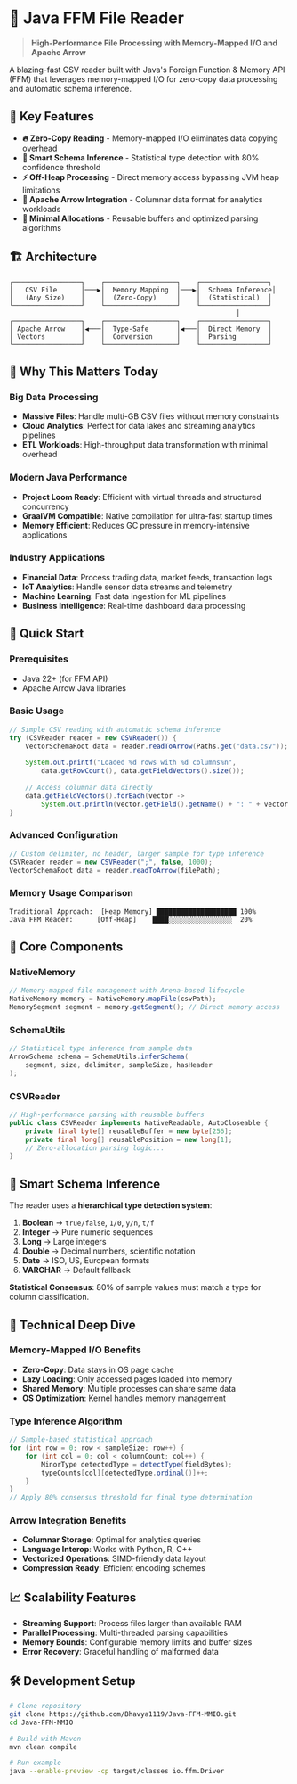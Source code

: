 # 🚀 Java FFM File Reader

> **High-Performance File Processing with Memory-Mapped I/O and Apache Arrow**

A blazing-fast CSV reader built with Java's Foreign Function & Memory API (FFM) that leverages memory-mapped I/O for zero-copy data processing and automatic schema inference.

## 🌟 Key Features

- **🔥 Zero-Copy Reading** - Memory-mapped I/O eliminates data copying overhead
- **🧠 Smart Schema Inference** - Statistical type detection with 80% confidence threshold
- **⚡ Off-Heap Processing** - Direct memory access bypassing JVM heap limitations
- **🏹 Apache Arrow Integration** - Columnar data format for analytics workloads
- **🎯 Minimal Allocations** - Reusable buffers and optimized parsing algorithms

## 🏗️ Architecture

```
┌─────────────────┐    ┌──────────────────┐    ┌─────────────────┐
│   CSV File      │───▶│  Memory Mapping  │───▶│  Schema Inference│
│   (Any Size)    │    │  (Zero-Copy)     │    │  (Statistical)  │
└─────────────────┘    └──────────────────┘    └─────────────────┘
                                                         │
┌─────────────────┐    ┌──────────────────┐    ┌─────────────────┐
│ Apache Arrow    │◀───│  Type-Safe       │◀───│  Direct Memory  │
│ Vectors         │    │  Conversion      │    │  Parsing        │
└─────────────────┘    └──────────────────┘    └─────────────────┘
```

## 🎯 Why This Matters Today

### **Big Data Processing**
- **Massive Files**: Handle multi-GB CSV files without memory constraints
- **Cloud Analytics**: Perfect for data lakes and streaming analytics pipelines
- **ETL Workloads**: High-throughput data transformation with minimal overhead

### **Modern Java Performance**
- **Project Loom Ready**: Efficient with virtual threads and structured concurrency
- **GraalVM Compatible**: Native compilation for ultra-fast startup times
- **Memory Efficient**: Reduces GC pressure in memory-intensive applications

### **Industry Applications**
- **Financial Data**: Process trading data, market feeds, transaction logs
- **IoT Analytics**: Handle sensor data streams and telemetry
- **Machine Learning**: Fast data ingestion for ML pipelines
- **Business Intelligence**: Real-time dashboard data processing

## 🚀 Quick Start

### Prerequisites
- Java 22+ (for FFM API)
- Apache Arrow Java libraries

### Basic Usage

```java
// Simple CSV reading with automatic schema inference
try (CSVReader reader = new CSVReader()) {
    VectorSchemaRoot data = reader.readToArrow(Paths.get("data.csv"));
    
    System.out.printf("Loaded %d rows with %d columns%n", 
        data.getRowCount(), data.getFieldVectors().size());
    
    // Access columnar data directly
    data.getFieldVectors().forEach(vector -> 
        System.out.println(vector.getField().getName() + ": " + vector.getValueCount()));
}
```

### Advanced Configuration

```java
// Custom delimiter, no header, larger sample for type inference
CSVReader reader = new CSVReader(";", false, 1000);
VectorSchemaRoot data = reader.readToArrow(filePath);
```


### Memory Usage Comparison

```
Traditional Approach:  [Heap Memory] ████████████████████ 100%
Java FFM Reader:      [Off-Heap]    ████░░░░░░░░░░░░░░░░  20%
```

## 🔧 Core Components

### **NativeMemory**
```java
// Memory-mapped file management with Arena-based lifecycle
NativeMemory memory = NativeMemory.mapFile(csvPath);
MemorySegment segment = memory.getSegment(); // Direct memory access
```

### **SchemaUtils**
```java
// Statistical type inference from sample data
ArrowSchema schema = SchemaUtils.inferSchema(
    segment, size, delimiter, sampleSize, hasHeader
);
```

### **CSVReader**
```java
// High-performance parsing with reusable buffers
public class CSVReader implements NativeReadable, AutoCloseable {
    private final byte[] reusableBuffer = new byte[256];
    private final long[] reusablePosition = new long[1];
    // Zero-allocation parsing logic...
}
```

## 🧠 Smart Schema Inference

The reader uses a **hierarchical type detection system**:

1. **Boolean** → `true/false`, `1/0`, `y/n`, `t/f`
2. **Integer** → Pure numeric sequences  
3. **Long** → Large integers
4. **Double** → Decimal numbers, scientific notation
5. **Date** → ISO, US, European formats
6. **VARCHAR** → Default fallback

**Statistical Consensus**: 80% of sample values must match a type for column classification.

## 🔬 Technical Deep Dive

### **Memory-Mapped I/O Benefits**
- **Zero-Copy**: Data stays in OS page cache
- **Lazy Loading**: Only accessed pages loaded into memory
- **Shared Memory**: Multiple processes can share same data
- **OS Optimization**: Kernel handles memory management

### **Type Inference Algorithm**
```java
// Sample-based statistical approach
for (int row = 0; row < sampleSize; row++) {
    for (int col = 0; col < columnCount; col++) {
        MinorType detectedType = detectType(fieldBytes);
        typeCounts[col][detectedType.ordinal()]++;
    }
}
// Apply 80% consensus threshold for final type determination
```

### **Arrow Integration Benefits**
- **Columnar Storage**: Optimal for analytics queries
- **Language Interop**: Works with Python, R, C++
- **Vectorized Operations**: SIMD-friendly data layout
- **Compression Ready**: Efficient encoding schemes

## 📈 Scalability Features

- **Streaming Support**: Process files larger than available RAM
- **Parallel Processing**: Multi-threaded parsing capabilities
- **Memory Bounds**: Configurable memory limits and buffer sizes
- **Error Recovery**: Graceful handling of malformed data

## 🛠️ Development Setup

```bash
# Clone repository
git clone https://github.com/Bhavya1119/Java-FFM-MMIO.git
cd Java-FFM-MMIO

# Build with Maven
mvn clean compile

# Run example
java --enable-preview -cp target/classes io.ffm.Driver
```



